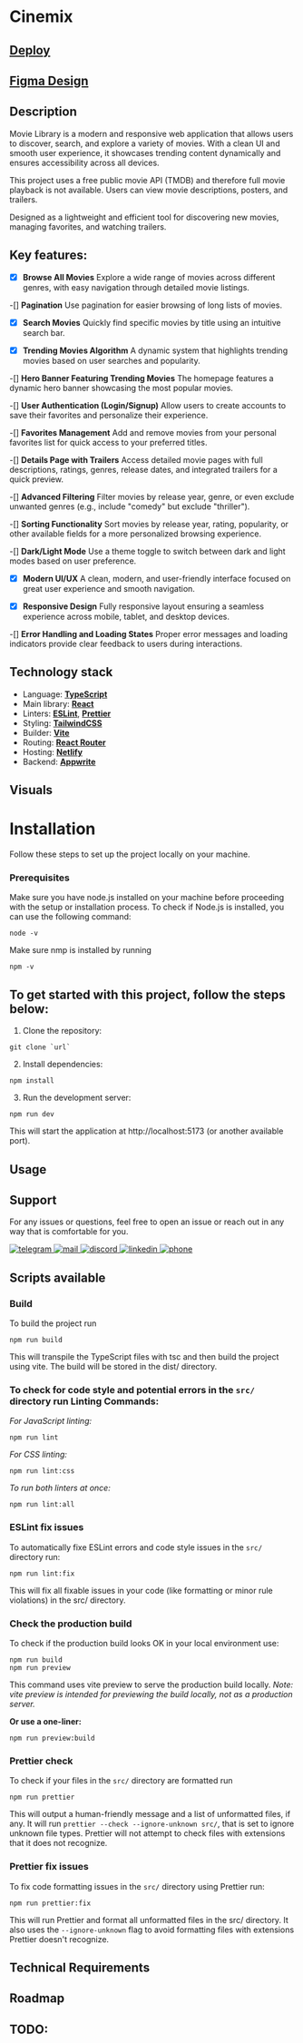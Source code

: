 # Cinemix

## [Deploy](https://movie-library-cinemix.netlify.app/)

## [Figma Design](https://www.figma.com/design/kdu6x1bqzyCMbzezudt6s2/Movie-App-w--React?node-id=2-2&p=f&t=Du6vBbRR82WDrjAC-0)

## Description

Movie Library is a modern and responsive web application that allows users to discover, search, and explore a variety of movies. With a clean UI and smooth user experience, it showcases trending content dynamically and ensures accessibility across all devices.

This project uses a free public movie API (TMDB) and therefore full movie playback is not available. Users can view movie descriptions, posters, and trailers.

Designed as a lightweight and efficient tool for discovering new movies, managing favorites, and watching trailers.

## Key features:

-[x] **Browse All Movies**
Explore a wide range of movies across different genres, with easy navigation through detailed movie listings.

-[] **Pagination**
Use pagination for easier browsing of long lists of movies.

-[x] **Search Movies**
Quickly find specific movies by title using an intuitive search bar.

-[x] **Trending Movies Algorithm**
A dynamic system that highlights trending movies based on user searches and popularity.

-[] **Hero Banner Featuring Trending Movies**
The homepage features a dynamic hero banner showcasing the most popular movies.

-[] **User Authentication (Login/Signup)**
Allow users to create accounts to save their favorites and personalize their experience.

-[] **Favorites Management**
Add and remove movies from your personal favorites list for quick access to your preferred titles.

-[] **Details Page with Trailers**
Access detailed movie pages with full descriptions, ratings, genres, release dates, and integrated trailers for a quick preview.

-[] **Advanced Filtering**
Filter movies by release year, genre, or even exclude unwanted genres (e.g., include "comedy" but exclude "thriller").

-[] **Sorting Functionality**
Sort movies by release year, rating, popularity, or other available fields for a more personalized browsing experience.

-[] **Dark/Light Mode**
Use a theme toggle to switch between dark and light modes based on user preference.

-[x] **Modern UI/UX**
A clean, modern, and user-friendly interface focused on great user experience and smooth navigation.

-[x] **Responsive Design**
Fully responsive layout ensuring a seamless experience across mobile, tablet, and desktop devices.

-[] **Error Handling and Loading States**
Proper error messages and loading indicators provide clear feedback to users during interactions.

## Technology stack

- Language: [**TypeScript**](https://www.typescriptlang.org/)
- Main library: [**React**](https://react.dev/)
- Linters: [**ESLint**](https://eslint.org/), [**Prettier**](https://prettier.io/)
- Styling: [**TailwindCSS**](https://tailwindcss.com/)
- Builder: [**Vite**](https://vitejs.dev/)
- Routing: [**React Router**](https://reactrouter.com/en/main)
- Hosting: [**Netlify**](https://www.netlify.com/)
- Backend: [**Appwrite**](https://cloud.appwrite.io/console/onboarding)

## Visuals

# Installation

Follow these steps to set up the project locally on your machine.

### Prerequisites

Make sure you have node.js installed on your machine before proceeding with the setup or installation process.
To check if Node.js is installed, you can use the following command:

```
node -v
```

Make sure nmp is installed by running

```
npm -v
```

## To get started with this project, follow the steps below:

1. Clone the repository:

```
git clone `url`
```

2. Install dependencies:

```
npm install
```

3. Run the development server:

```
npm run dev
```

This will start the application at http://localhost:5173 (or another available port).

## Usage

## Support

For any issues or questions, feel free to open an issue or reach out in any way that is comfortable for you.

<div id="badges">
 <a href="https://t.me/Tatiana_1000_Dribnyz" target="_blank">
  <img src="https://img.shields.io/badge/Telegram-2CA5E0?style=for-the-badge&logo=telegram&logoColor=white" alt="telegram"/>
 </a>
 <a href="mailto:belangelphone@gmail.com" target="_blank">
  <img src="https://img.shields.io/badge/Gmail-D14836?style=for-the-badge&logo=gmail&logoColor=white" alt="mail"/>
 </a>
 <a href="https://discordapp.com/users/674720964143218723" target="_blank">
  <img src="https://img.shields.io/badge/Discord-%235865F2.svg?style=for-the-badge&logo=discord&logoColor=white" alt="discord"/>
 </a>
 <a href="https://www.linkedin.com/in/tatiana-ket/" target="_blank">
  <img src="https://img.shields.io/badge/linkedin-%230077B5.svg?style=for-the-badge&logo=linkedin&logoColor=white" alt="linkedin"/>
 </a>
 <a href="tel:+380507368706" target="_blank">
    <img src="https://img.shields.io/badge/Phone-%2300B0D8.svg?style=for-the-badge&logo=phone&logoColor=white" alt="phone"/>
  </a>
</div>

## Scripts available

### Build

To build the project run

```
npm run build
```

This will transpile the TypeScript files with tsc and then build the project using vite. The build will be stored in the dist/ directory.

### To check for code style and potential errors in the `src/` directory run Linting Commands:

_For JavaScript linting:_

```
npm run lint
```

_For CSS linting:_

```
npm run lint:css
```

_To run both linters at once:_

```
npm run lint:all
```

### ESLint fix issues

To automatically fixe ESLint errors and code style issues in the `src/` directory run:

```
npm run lint:fix
```

This will fix all fixable issues in your code (like formatting or minor rule violations) in the src/ directory.

### Check the production build

To check if the production build looks OK in your local environment use:

```
npm run build
npm run preview
```

This command uses vite preview to serve the production build locally. _Note: vite preview is intended for previewing the build locally, not as a production server._

**Or use a one-liner:**

```
npm run preview:build
```

### Prettier check

To check if your files in the `src/` directory are formatted run

```
npm run prettier
```

This will output a human-friendly message and a list of unformatted files, if any.
It will run `prettier --check --ignore-unknown src/`, that is set to ignore unknown file types. Prettier will not attempt to check files with extensions that it does not recognize.

### Prettier fix issues

To fix code formatting issues in the `src/` directory using Prettier run:

```
npm run prettier:fix
```

This will run Prettier and format all unformatted files in the src/ directory. It also uses the `--ignore-unknown` flag to avoid formatting files with extensions Prettier doesn't recognize.

## Technical Requirements

## Roadmap

## TODO:
